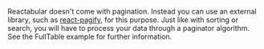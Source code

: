 Reactabular doesn't come with pagination. Instead you can use an external library, such as [react-pagify](https://github.com/bebraw/react-pagify"), for this purpose. Just like with sorting or search, you will have to process your data through a paginator algorithm. See the FullTable example for further information.
